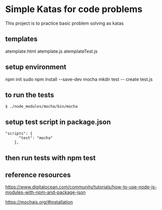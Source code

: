 # Simple Katas for code problems
This project is to practice basic problem solving as katas

## templates
atemplate.html
atemplate.js
atemplateTest.js

## setup environment
npm init
sudo npm install --save-dev mocha
mkdir test
-- create test.js

## to run the tests
```
$ ./node_modules/mocha/bin/mocha

```
## setup test script in package.json
```
"scripts": {
      "test": "mocha"
    },
```

## then run tests with npm test

## reference resources
https://www.digitalocean.com/community/tutorials/how-to-use-node-js-modules-with-npm-and-package-json

https://mochajs.org/#installation


